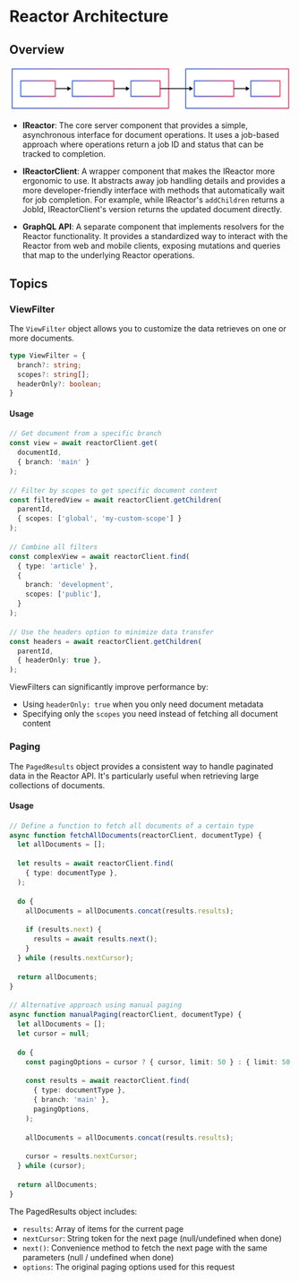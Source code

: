 # Reactor Architecture

## Overview

![Reactor](./images/reactor.svg)

- **IReactor**: The core server component that provides a simple, asynchronous interface for document operations. It uses a job-based approach where operations return a job ID and status that can be tracked to completion.

- **IReactorClient**: A wrapper component that makes the IReactor more ergonomic to use. It abstracts away job handling details and provides a more developer-friendly interface with methods that automatically wait for job completion. For example, while IReactor's `addChildren` returns a JobId, IReactorClient's version returns the updated document directly.

- **GraphQL API**: A separate component that implements resolvers for the Reactor functionality. It provides a standardized way to interact with the Reactor from web and mobile clients, exposing mutations and queries that map to the underlying Reactor operations.

## Topics


### ViewFilter

The `ViewFilter` object allows you to customize the data retrieves on one or more documents.

```typescript
type ViewFilter = {
  branch?: string;
  scopes?: string[];
  headerOnly?: boolean;
}
```

#### Usage

```typescript
// Get document from a specific branch
const view = await reactorClient.get(
  documentId,
  { branch: 'main' }
);

// Filter by scopes to get specific document content
const filteredView = await reactorClient.getChildren(
  parentId,
  { scopes: ['global', 'my-custom-scope'] }
);

// Combine all filters
const complexView = await reactorClient.find(
  { type: 'article' },
  { 
    branch: 'development', 
    scopes: ['public'],
  }
);

// Use the headers option to minimize data transfer
const headers = await reactorClient.getChildren(
  parentId,
  { headerOnly: true },
);
```

ViewFilters can significantly improve performance by:

- Using `headerOnly: true` when you only need document metadata
- Specifying only the `scopes` you need instead of fetching all document content

### Paging

The `PagedResults` object provides a consistent way to handle paginated data in the Reactor API. It's particularly useful when retrieving large collections of documents.

#### Usage

```typescript
// Define a function to fetch all documents of a certain type
async function fetchAllDocuments(reactorClient, documentType) {
  let allDocuments = [];
  
  let results = await reactorClient.find(
    { type: documentType },
  );
  
  do {
    allDocuments = allDocuments.concat(results.results);
    
    if (results.next) {
      results = await results.next();
    }
  } while (results.nextCursor);
  
  return allDocuments;
}

// Alternative approach using manual paging
async function manualPaging(reactorClient, documentType) {
  let allDocuments = [];
  let cursor = null;
  
  do {
    const pagingOptions = cursor ? { cursor, limit: 50 } : { limit: 50 };
    
    const results = await reactorClient.find(
      { type: documentType },
      { branch: 'main' },
      pagingOptions,
    );
    
    allDocuments = allDocuments.concat(results.results);
    
    cursor = results.nextCursor;
  } while (cursor);
  
  return allDocuments;
}
```

The PagedResults object includes:
- `results`: Array of items for the current page
- `nextCursor`: String token for the next page (null/undefined when done)
- `next()`: Convenience method to fetch the next page with the same parameters (null / undefined when done)
- `options`: The original paging options used for this request
